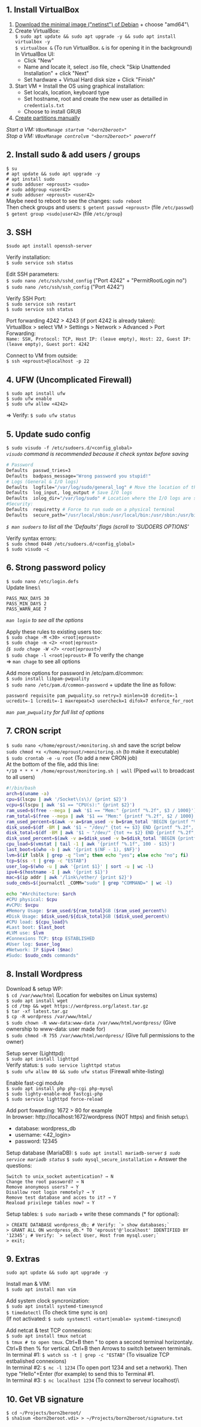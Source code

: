 ## 1. Install VirtualBox


1. [Download the minimal image ("netinst") of Debian](https://www.debian.org/distrib/netinst) + choose "amd64"\
2. Create VirtualBox:\
   `$ sudo apt update && sudo apt upgrade -y && sudo apt install virtualbox -y`\
   `$ virtualbox &` (To run VirtualBox. `&` is for opening it in the background)\
   In VirtualBox UI:
   - Click "New"
   - Name and locate it, select .iso file, check "Skip Unattended Installation" + click "Next"
   - Set hardware + Virtual Hard disk size + Click "Finish"
3. Start VM + Install the OS using graphical installation:
   - Set locals, location, keyboard type
   - Set hostname, root and create the new user as detailled in `credentials.txt`
   - Choose to install GRUB
5. [Create partitions manually](https://github.com/gemartin99/Born2beroot-Tutorial/blob/main/README_EN.md#81--manual-partition)

*Start a VM: `VBoxManage startvm "<born2beroot>"`*\
*Stop a VM: `VBoxManage controlvm "<born2beroot>" poweroff`*

## 2. Install sudo & add users / groups

`$ su`\
`# apt update && sudo apt upgrade -y`\
`# apt install sudo`\
`# sudo adduser <eproust> <sudo>`\
`# sudo addgroup <user42>`\
`# sudo adduser <eproust> <user42>`\
Maybe need to reboot to see the changes: `sudo reboot`\
Then check groups and users:
`$ getent passwd <eproust>` (file `/etc/passwd`)\
`$ getent group <sudo|user42>` (file `/etc/group`)

## 3. SSH

`$sudo apt install openssh-server`

Verify installation:\
`$ sudo service ssh status`

Edit SSH parameters:\
`$ sudo nano /etc/ssh/sshd_config` ("Port 4242" + "PermitRootLogin no")\
`$ sudo nano /etc/ssh/ssh_config` ("Port 4242")

Verify SSH Port:\
`$ sudo service ssh restart`\
`$ sudo service ssh status`

Port forwarding 4242 > 4243 (if port 4242 is already taken):\
VirtualBox > select VM > Settings > Network > Advanced > Port Forwarding:\
`Name: SSH, Protocol: TCP, Host IP: (leave empty), Host: 22, Guest IP: (leave empty), Guest port: 4242`
    
Connect to VM from outside:\
`$ ssh <eproust>@localhost -p 22`
	
## 4. UFW (Uncomplicated Firewall)
	
`$ sudo apt install ufw`\
`$ sudo ufw enable`\
`$ sudo ufw allow <4242>`
	
=> Verify: `$ sudo ufw status`
	
## 5. Update sudo config

`$ sudo visudo -f /etc/sudoers.d/<config_global>`\
*`visudo` command is recommended because it check syntax before saving*
	
```bash
# Password
Defaults  passwd_tries=3
Defaults  badpass_message="Wrong password you stupid!"
# Logs (General & I/O logs)
Defaults  logfile="/var/log/sudo/general_log" # Move the location of the general log file
Defaults  log_input, log_output # Save I/O logs
Defaults  iolog_dir="/var/log/sudo" # Location where the I/O logs are saved
#Security:
Defaults  requiretty # Force to run sudo on a physical terminal
Defaults  secure_path="/usr/local/sbin:/usr/local/bin:/usr/sbin:/usr/bin:/sbin:/bin:/snap/bin" # Limit the commands run using sudo to this specific folders
```
*`$ man sudoers` to list all the 'Defaults' flags (scroll to 'SUDOERS OPTIONS'*

Verify syntax errors:\
`$ sudo chmod 0440 /etc/sudoers.d/<config_global>`\
`$ sudo visudo -c`

## 6. Strong password policy
	
`$ sudo nano /etc/login.defs`\
Update lines:\
```
PASS_MAX_DAYS 30
PASS_MIN_DAYS 2
PASS_WARN_AGE 7
```
*`man login` to see all the options*

Apply these rules to existing users too:\
`$ sudo chage -M <30> <root|eproust>`\
`$ sudo chage -m <2> <root|eproust>`\
*(`$ sudo chage -W <7> <root|eproust>`)*\
`$ sudo chage -l <root|eproust>` # To verify the change\
=> `man chage` to see all options

Add more options for password in /etc/pam.d/common:\
`$ sudo install libpam-pwquality`\
`$ sudo nano /etc/pam.d/common-password` + update the line as follow:
```
password requisite pam_pwquality.so retry=3 minlen=10 dcredit=-1 ucredit=-1 lcredit=-1 maxrepeat=3 usercheck=1 difok=7 enforce_for_root
```
*`man pam_pwquality` for full list of options*
	
## 7. CRON script

`$ sudo nano </home/eproust/>monitoring.sh` and save the script below\
`sudo chmod +x </home/eproust/>monitoring.sh` (to make it executable)\
`$ sudo crontab -e -u root` (To add a new CRON job)\
At the bottom of the file, add this line:\
`*/10 * * * * /home/eproust/monitoring.sh | wall` (Piped `wall` to broadcast to all users)

```bash
#!/bin/bash
arch=$(uname -a)
cpu=$(lscpu | awk '/Socket\(s\)/ {print $2}')
vcpu=$(lscpu | awk '$1 == "CPU(s):" {print $2}')
ram_used=$(free --mega | awk '$1 == "Mem:" {printf "%.2f", $3 / 1000}')
ram_total=$(free --mega | awk '$1 == "Mem:" {printf "%.2f", $2 / 1000}')
ram_used_percent=$(awk -v a=$ram_used -v b=$ram_total 'BEGIN {printf "%.2f", a / b * 100}')
disk_used=$(df -BM | awk '$1 ~ "/dev/" {tot += $3} END {printf "%.2f", tot / 1000}')
disk_total=$(df -BM | awk '$1 ~ "/dev/" {tot += $2} END {printf "%.2f", tot / 1000}')
disk_used_percent=$(awk -v a=$disk_used -v b=$disk_total 'BEGIN {printf "%.2f", a / b * 100}')
cpu_load=$(vmstat | tail -1 | awk '{printf "%.1f", 100 - $15}')
last_boot=$(who -b | awk '{print $(NF - 1), $NF}')
lvm=$(if lsblk | grep -q "lvm"; then echo "yes"; else echo "no"; fi)
tcp=$(ss -t | grep -c "ESTAB")
user_log=$(who -u | awk '{print $1}' | sort -u | wc -l)
ipv4=$(hostname -I | awk '{print $1}')
mac=$(ip addr | awk '/link\/ether/ {print $2}')
sudo_cmds=$(journalctl _COMM="sudo" | grep "COMMAND=" | wc -l)

echo "#Architecture: $arch
#CPU physical: $cpu
#vCPU: $vcpu
#Memory Usage: $ram_used/${ram_total}GB ($ram_used_percent%)
#Disk Usage: $disk_used/${disk_total}GB ($disk_used_percent%)
#CPU load: ${cpu_load}% 
#Last boot: $last_boot
#LVM use: $lvm
#Connexions TCP: $tcp ESTABLISHED
#User log: $user_log
#Network: IP $ipv4 ($mac)
#Sudo: $sudo_cmds commands"
```

## 8. Install Wordpress
	
Download & setup WP:\
`$ cd /var/www/html` (Location for websites on Linux systems)\
`$ sudo apt install wget`\
`$ cd /tmp && wget https://wordpress.org/latest.tar.gz`\
`$ tar -xf latest.tar.gz`\
`$ cp -R wordpress /var/www/html/`\
`$ sudo chown -R www-data:www-data /var/www/html/wordpress/` (Give ownership to www-data: user made for)\
`$ sudo chmod -R 755 /var/www/html/wordpress/` (Give full permissions to the owner)

Setup server (Lighttpd):\
`$ sudo apt install lighttpd`\
Verify status: `$ sudo service lighttpd status`\
`$ sudo ufw allow 80 && sudo ufw status` (Firewall white-listing)

Enable fast-cgi module\
`$ sudo apt install php php-cgi php-mysql`\
`$ sudo lighty-enable-mod fastcgi-php`\
`$ sudo service lighttpd force-reload`

Add port fowarding: 1672 > 80 for example\
In browser: http://localhost:1672/wordpress (NOT https) and finish setup:\
- database: wordpress_db
- username: <42_login>
- password: 12345

Setup database (MariaDB):
`$ sudo apt install mariadb-server`
*`$ sudo service mariadb status`*
`$ sudo mysql_secure_installation` + Answer the questions:
```
Switch to unix_socket autentication? → N
Change the root password? → N
Remove anonymous users? → Y
Disallow root login remotely? → Y
Remove test database and acces to it? → Y
Reaload privilege tables now? → Y
```

Setup tables:
`$ sudo mariadb` + write these commands (* for optional):
```
> CREATE DATABASE wordpress_db; # Verify: `> show databases;`
> GRANT ALL ON wordpress_db.* TO 'eproust'@'localhost' IDENTIFIED BY '12345'; # Verify: `> select User, Host from mysql.user;`
> exit;
```

## 9. Extras
    
`sudo apt update && sudo apt upgrade -y`

Install man & VIM:\
`$ sudo apt install man vim`

Add system clock syncronization:\
`$ sudo apt install systemd-timesyncd`\
`$ timedatectl` (To check time sync is on)\
(If not activated: `$ sudo systemctl <start|enable> systemd-timesyncd`)

Add netcat & test TCP connexions:\
`$ sudo apt install tmux netcat`\
`$ tmux # to open tmux`. Ctrl+B then " to open a second terminal horizontaly. Ctrl+B then % for vertical. Ctrl+B then Arrows to switch between terminals.\
In terminal #1: `$ watch ss -t | grep -c "ESTAB"` (To visualize TCP estbalished connexions)\
In terminal #2: `$ nc -l 1234` (To open port 1234 and set a network). Then type "Hello"+Enter (for example) to send this to Terminal #1.\
In terminal #3: `$ nc localhost 1234` (To connext to serveur localhost)\

## 10. Get VB signature

`$ cd ~/Projects/born2beroot/`\
`$ sha1sum <born2beroot.vdi> > ~/Projects/born2beroot/signature.txt`
